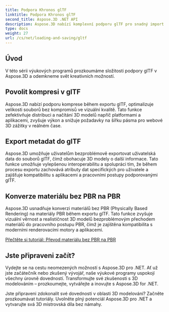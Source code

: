 ```yaml
---
title: Podpora Khronos glTF
linktitle: Podpora Khronos glTF
second_title: Aspose.3D .NET API
description: Aspose.3D nabízí komplexní podporu glTF pro snadný import a export 3D modelů ve formátu glTF, čímž zlepšuje interoperabilitu a zefektivňuje pracovní postupy s 3D obsahem.
type: docs
weight: 27
url: /cs/net/loading-and-saving/gltf
---
```

## Úvod

V této sérii výukových programů prozkoumáme složitosti podpory glTF v Aspose.3D a odemkneme svět kreativních možností.

## Povolit kompresi v glTF

Aspose.3D nabízí podporu komprese během exportu glTF, optimalizuje velikosti souborů bez kompromisů ve vizuální kvalitě. Tato funkce zefektivňuje distribuci a načítání 3D modelů napříč platformami a aplikacemi, zvyšuje výkon a snižuje požadavky na šířku pásma pro webové 3D zážitky v reálném čase.

## Export metadat do glTF

Aspose.3D umožňuje uživatelům bezproblémově exportovat uživatelská data do souborů glTF, čímž obohacuje 3D modely o další informace. Tato funkce umožňuje vylepšenou interoperabilitu a spolupráci tím, že během procesu exportu zachovává atributy dat specifických pro uživatele a zajišťuje kompatibilitu s aplikacemi a pracovními postupy podporovanými glTF.

## Konverze materiálu bez PBR na PBR

Aspose.3D usnadňuje konverzi materiálů bez PBR (Physically Based Rendering) na materiály PBR během exportu glTF. Tato funkce zvyšuje vizuální věrnost a realističnost 3D modelů bezproblémovým přechodem materiálů do pracovního postupu PBR, čímž je zajištěna kompatibilita s moderními renderovacími motory a aplikacemi.


[Přečtěte si tutoriál: Převod materiálu bez PBR na PBR](non-pbr-to-pbr-material-conversion)

## Jste připraveni začít?

Vydejte se na cestu neomezených možností s Aspose.3D pro .NET. Ať už jste začátečník nebo zkušený vývojář, naše výukové programy uspokojí všechny úrovně dovedností. Transformujte své zkušenosti s 3D modelováním – prozkoumejte, vytvářejte a inovujte s Aspose.3D for .NET.

Jste připraveni zdokonalit své dovednosti v oblasti 3D modelování? Začněte prozkoumávat tutoriály. Uvolněte plný potenciál Aspose.3D pro .NET a vytvarujte svá 3D mistrovská díla bez námahy.